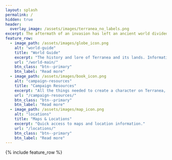 ```yaml
---
layout: splash
permalink: /
hidden: true
header:
  overlay_image: /assets/images/terranea_no_labels.png
excerpt: The aftermath of an invasion has left an ancient world divided. What mysteries will you uncover?
feature_row:
  - image_path: /assets/images/globe_icon.png
    alt: "world-guide"
    title: "World Guide"
    excerpt: "The history and lore of Terranea and its lands. Information on races of the world and governments and organizations within it."
    url: "/world-main/"
    btn_class: "btn--primary"
    btn_label: "Read more"
  - image_path: /assets/images/book_icon.png
    alt: "campaign-resources"
    title: "Campaign Resources"
    excerpt: "All the things needed to create a character on Terranea, and the records from the current adventure."
    url: "/campaign-resources/"
    btn_class: "btn--primary"
    btn_label: "Read more"
  - image_path: /assets/images/map_icon.png
    alt: "locations"
    title: "Maps & Locations"
    excerpt: "Quick access to maps and location information."
    url: "/locations/"
    btn_class: "btn--primary"
    btn_label: "Read more"
---
```


{% include feature_row %}